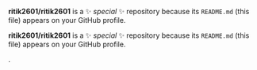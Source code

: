 

**ritik2601/ritik2601** is a ✨ _special_ ✨ repository because its `README.md` (this file) appears on your GitHub profile.



**ritik2601/ritik2601** is a ✨ _special_ ✨ repository because its `README.md` (this file) appears on your GitHub profile.



.







